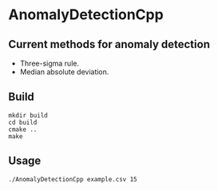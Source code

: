 # AnomalyDetectionCpp

## Current methods for anomaly detection

* Three-sigma rule.
* Median absolute deviation.

## Build

```
mkdir build
cd build
cmake ..
make
```

## Usage

```
./AnomalyDetectionCpp example.csv 15
```
